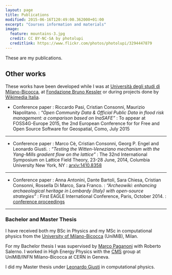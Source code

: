 ```yaml
---
layout: page
title: Publications
modified: 2015-06-16T120:49:00.362000+01:00
excerpt: "Courses information and materials"
image:
  feature: mountains-3.jpg
  credit: CC BY-NC-SA by photolupi
  creditlink: https://www.flickr.com/photos/photolupi/3294447879
---
```


These are my publications.

## Other works

These works have been developed while I was at [Università degli studi di Milano-Bicocca](http://www.unimib.it),
at [Fondazione Bruno Kessler](http://www.fbk.eu) or during projects done by [Wikimedia Italia](http://www.wikimedia.it).

* Conference paper
: Riccardo Pasi, Cristian Consonni, Maurizio Napolitano.
: _“Open Community Data & Official Public Data in flood risk management: a comparison based on InaSAFE”_
: To appear at FOSS4G-Europe 2015, the 2nd European Conference for for Free and Open Source Software for Geospatial, Como, July 2015

---

* Conference paper
: Marco Cè, Cristian Consonni, Georg P. Engel and Leonardo Giusti.
: _“Testing the Witten-Veneziano mechanism with the Yang-Mills gradient flow on the lattice”_
: The 32nd International Symposium on Lattice Field Theory, 23-28 June, 2014, Columbia University New York, NY
: [arxiv:1410.8358](http://arxiv.org/abs/1410.8358)

---

* Conference paper
: Anna Antonini, Dante Bartoli, Sara Chiesa, Cristian Consonni, Rossella Di Marco, Sara Franco.
: _“Archeowiki: enhancing archaeological heritage in Lombardy (Italy) with open-source strategies”_
: First EAGLE International Conference, Paris, October 2014.
: [conference proceedings](http://www.eagle-network.eu/wp-content/uploads/2015/01/Paris-Conference-Proceedings.pdf)

---

### Bachelor and Master Thesis

I have received both my BSc in Physics and my MSc in computational physics 
from the [University of Milano-Bicocca](http://www.unimib.it) (UniMiB), Milan.

For my Bachelor thesis I was supervised by [Marco Paganoni](http://fisica.mib.infn.it/pages/it/chi-siamo/persone/who.php?user=paganoni&lang=IT)
with Roberto Salerno. I worked in High Energy Physics with the [CMS](http://cms.web.cern.ch/)
group at UniMiB/INFN Milano-Bicocca at CERN in Geneva. 

I did my Master thesis under [Leonardo Giusti](http://virgilio.mib.infn.it/~lgiusti/lgiusti.html) 
in computational physics.
